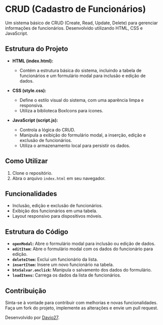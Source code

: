 # CRUD (Cadastro de Funcionários)

Um sistema básico de CRUD (Create, Read, Update, Delete) para gerenciar informações de funcionários. Desenvolvido utilizando HTML, CSS e JavaScript.

## Estrutura do Projeto

- **HTML (index.html):**
  - Contém a estrutura básica do sistema, incluindo a tabela de funcionários e um formulário modal para inclusão e edição de dados.

- **CSS (style.css):**
  - Define o estilo visual do sistema, com uma aparência limpa e responsiva.
  - Utiliza a biblioteca BoxIcons para ícones.

- **JavaScript (script.js):**
  - Controla a lógica do CRUD.
  - Manipula a exibição do formulário modal, a inserção, edição e exclusão de funcionários.
  - Utiliza o armazenamento local para persistir os dados.

## Como Utilizar

1. Clone o repositório.
2. Abra o arquivo `index.html` em seu navegador.

## Funcionalidades

- Inclusão, edição e exclusão de funcionários.
- Exibição dos funcionários em uma tabela.
- Layout responsivo para dispositivos móveis.

## Estrutura do Código

- **`openModal`:** Abre o formulário modal para inclusão ou edição de dados.
- **`editItem`:** Abre o formulário modal com os dados do funcionário para edição.
- **`deleteItem`:** Exclui um funcionário da lista.
- **`insertItem`:** Insere um novo funcionário na tabela.
- **`btnSalvar.onclick`:** Manipula o salvamento dos dados do formulário.
- **`loadItens`:** Carrega os dados da lista de funcionários.

## Contribuição

Sinta-se à vontade para contribuir com melhorias e novas funcionalidades. Faça um fork do projeto, implemente as alterações e envie um pull request.

Desenvolvido por [Davio27](https://github.com/Davio27).

